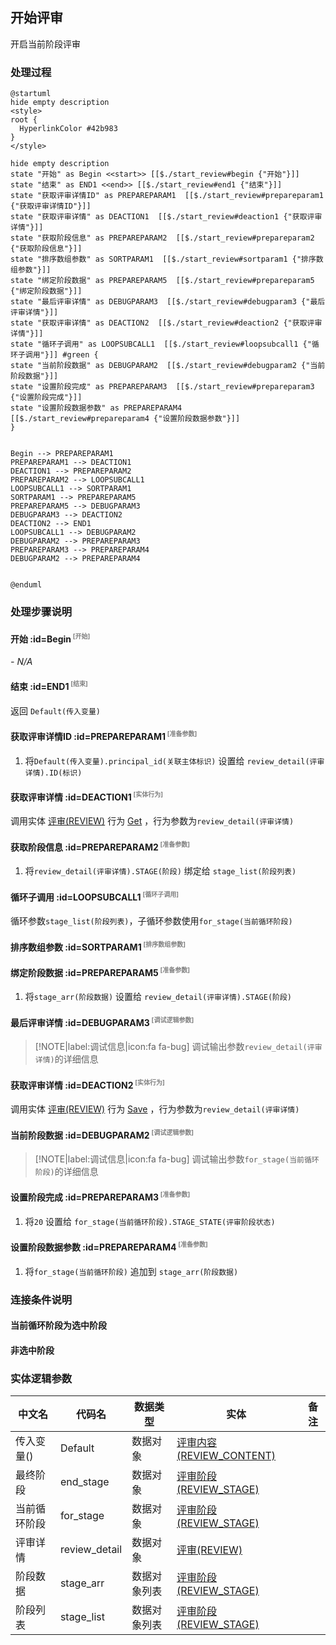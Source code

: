 ## 开始评审 <!-- {docsify-ignore-all} -->

   开启当前阶段评审

### 处理过程

```plantuml
@startuml
hide empty description
<style>
root {
  HyperlinkColor #42b983
}
</style>

hide empty description
state "开始" as Begin <<start>> [[$./start_review#begin {"开始"}]]
state "结束" as END1 <<end>> [[$./start_review#end1 {"结束"}]]
state "获取评审详情ID" as PREPAREPARAM1  [[$./start_review#prepareparam1 {"获取评审详情ID"}]]
state "获取评审详情" as DEACTION1  [[$./start_review#deaction1 {"获取评审详情"}]]
state "获取阶段信息" as PREPAREPARAM2  [[$./start_review#prepareparam2 {"获取阶段信息"}]]
state "排序数组参数" as SORTPARAM1  [[$./start_review#sortparam1 {"排序数组参数"}]]
state "绑定阶段数据" as PREPAREPARAM5  [[$./start_review#prepareparam5 {"绑定阶段数据"}]]
state "最后评审详情" as DEBUGPARAM3  [[$./start_review#debugparam3 {"最后评审详情"}]]
state "获取评审详情" as DEACTION2  [[$./start_review#deaction2 {"获取评审详情"}]]
state "循环子调用" as LOOPSUBCALL1  [[$./start_review#loopsubcall1 {"循环子调用"}]] #green {
state "当前阶段数据" as DEBUGPARAM2  [[$./start_review#debugparam2 {"当前阶段数据"}]]
state "设置阶段完成" as PREPAREPARAM3  [[$./start_review#prepareparam3 {"设置阶段完成"}]]
state "设置阶段数据参数" as PREPAREPARAM4  [[$./start_review#prepareparam4 {"设置阶段数据参数"}]]
}


Begin --> PREPAREPARAM1
PREPAREPARAM1 --> DEACTION1
DEACTION1 --> PREPAREPARAM2
PREPAREPARAM2 --> LOOPSUBCALL1
LOOPSUBCALL1 --> SORTPARAM1
SORTPARAM1 --> PREPAREPARAM5
PREPAREPARAM5 --> DEBUGPARAM3
DEBUGPARAM3 --> DEACTION2
DEACTION2 --> END1
LOOPSUBCALL1 --> DEBUGPARAM2
DEBUGPARAM2 --> PREPAREPARAM3
PREPAREPARAM3 --> PREPAREPARAM4
DEBUGPARAM2 --> PREPAREPARAM4


@enduml
```


### 处理步骤说明

#### 开始 :id=Begin<sup class="footnote-symbol"> <font color=gray size=1>[开始]</font></sup>



*- N/A*
#### 结束 :id=END1<sup class="footnote-symbol"> <font color=gray size=1>[结束]</font></sup>



返回 `Default(传入变量)`

#### 获取评审详情ID :id=PREPAREPARAM1<sup class="footnote-symbol"> <font color=gray size=1>[准备参数]</font></sup>



1. 将`Default(传入变量).principal_id(关联主体标识)` 设置给  `review_detail(评审详情).ID(标识)`

#### 获取评审详情 :id=DEACTION1<sup class="footnote-symbol"> <font color=gray size=1>[实体行为]</font></sup>



调用实体 [评审(REVIEW)](module/TestMgmt/review.md) 行为 [Get](module/TestMgmt/review#行为) ，行为参数为`review_detail(评审详情)`

#### 获取阶段信息 :id=PREPAREPARAM2<sup class="footnote-symbol"> <font color=gray size=1>[准备参数]</font></sup>



1. 将`review_detail(评审详情).STAGE(阶段)` 绑定给  `stage_list(阶段列表)`

#### 循环子调用 :id=LOOPSUBCALL1<sup class="footnote-symbol"> <font color=gray size=1>[循环子调用]</font></sup>



循环参数`stage_list(阶段列表)`，子循环参数使用`for_stage(当前循环阶段)`
#### 排序数组参数 :id=SORTPARAM1<sup class="footnote-symbol"> <font color=gray size=1>[排序数组参数]</font></sup>




#### 绑定阶段数据 :id=PREPAREPARAM5<sup class="footnote-symbol"> <font color=gray size=1>[准备参数]</font></sup>



1. 将`stage_arr(阶段数据)` 设置给  `review_detail(评审详情).STAGE(阶段)`

#### 最后评审详情 :id=DEBUGPARAM3<sup class="footnote-symbol"> <font color=gray size=1>[调试逻辑参数]</font></sup>



> [!NOTE|label:调试信息|icon:fa fa-bug]
> 调试输出参数`review_detail(评审详情)`的详细信息


#### 获取评审详情 :id=DEACTION2<sup class="footnote-symbol"> <font color=gray size=1>[实体行为]</font></sup>



调用实体 [评审(REVIEW)](module/TestMgmt/review.md) 行为 [Save](module/TestMgmt/review#行为) ，行为参数为`review_detail(评审详情)`

#### 当前阶段数据 :id=DEBUGPARAM2<sup class="footnote-symbol"> <font color=gray size=1>[调试逻辑参数]</font></sup>



> [!NOTE|label:调试信息|icon:fa fa-bug]
> 调试输出参数`for_stage(当前循环阶段)`的详细信息


#### 设置阶段完成 :id=PREPAREPARAM3<sup class="footnote-symbol"> <font color=gray size=1>[准备参数]</font></sup>



1. 将`20` 设置给  `for_stage(当前循环阶段).STAGE_STATE(评审阶段状态)`

#### 设置阶段数据参数 :id=PREPAREPARAM4<sup class="footnote-symbol"> <font color=gray size=1>[准备参数]</font></sup>



1. 将`for_stage(当前循环阶段)` 追加到  `stage_arr(阶段数据)`


### 连接条件说明
#### 当前循环阶段为选中阶段 


#### 非选中阶段 




### 实体逻辑参数

|    中文名   |    代码名    |  数据类型    |  实体   |备注 |
| --------| --------| -------- | -------- | --------   |
|传入变量(<i class="fa fa-check"/></i>)|Default|数据对象|[评审内容(REVIEW_CONTENT)](module/TestMgmt/review_content.md)||
|最终阶段|end_stage|数据对象|[评审阶段(REVIEW_STAGE)](module/TestMgmt/review_stage.md)||
|当前循环阶段|for_stage|数据对象|[评审阶段(REVIEW_STAGE)](module/TestMgmt/review_stage.md)||
|评审详情|review_detail|数据对象|[评审(REVIEW)](module/TestMgmt/review.md)||
|阶段数据|stage_arr|数据对象列表|[评审阶段(REVIEW_STAGE)](module/TestMgmt/review_stage.md)||
|阶段列表|stage_list|数据对象列表|[评审阶段(REVIEW_STAGE)](module/TestMgmt/review_stage.md)||
